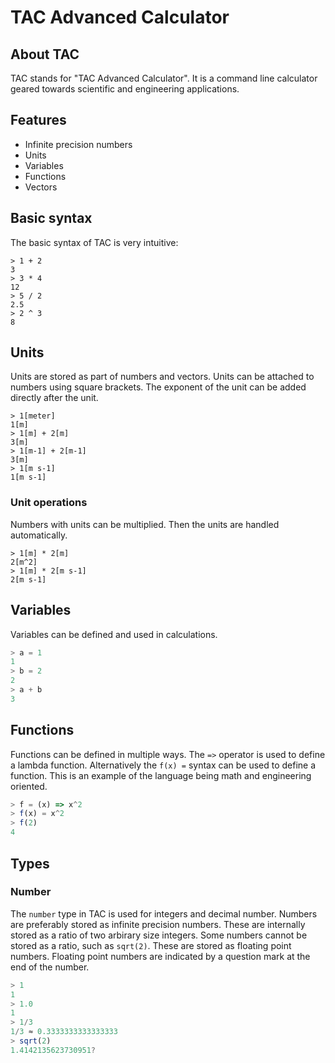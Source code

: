# TAC Advanced Calculator

## About TAC

TAC stands for "TAC Advanced Calculator". It is a command line calculator geared towards scientific and engineering applications.

## Features

- Infinite precision numbers
- Units
- Variables
- Functions
- Vectors

## Basic syntax

The basic syntax of TAC is very intuitive:

```tac
> 1 + 2
3
> 3 * 4
12
> 5 / 2
2.5
> 2 ^ 3
8
```

## Units

Units are stored as part of numbers and vectors. Units can be attached to numbers using square brackets. The exponent of the unit can be added directly after the unit.

```tac
> 1[meter]
1[m]
> 1[m] + 2[m]
3[m]
> 1[m-1] + 2[m-1]
3[m]
> 1[m s-1]
1[m s-1]
```

### Unit operations

Numbers with units can be multiplied. Then the units are handled automatically.

```tac
> 1[m] * 2[m]
2[m^2]
> 1[m] * 2[m s-1]
2[m s-1]
```

## Variables

Variables can be defined and used in calculations.

```javascript
> a = 1
1
> b = 2
2
> a + b
3
```

## Functions

Functions can be defined in multiple ways. The `=>` operator is used to define a lambda function. Alternatively the `f(x) =` syntax can be used to define a function. This is an example of the language being math and engineering oriented.

```javascript
> f = (x) => x^2
> f(x) = x^2
> f(2)
4
```

## Types

### Number

The `number` type in TAC is used for integers and decimal number.
Numbers are preferably stored as infinite precision numbers.
These are internally stored as a ratio of two arbirary size integers.
Some numbers cannot be stored as a ratio, such as `sqrt(2)`. These are stored as floating point numbers.
Floating point numbers are indicated by a question mark at the end of the number.

```javascript
> 1
1
> 1.0
1
> 1/3
1/3 ≈ 0.3333333333333333
> sqrt(2)
1.4142135623730951?
```